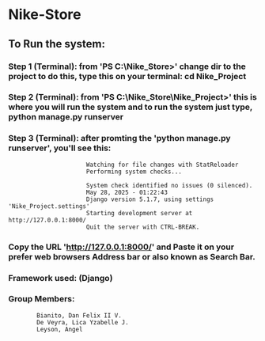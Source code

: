 # Nike-Store 

## To Run the system:
  ### Step 1 (Terminal): from 'PS C:\Nike_Store>' change dir to the project to do this, type this on your terminal: cd Nike_Project
  ### Step 2 (Terminal): from 'PS C:\Nike_Store\Nike_Project>' this is where you will run the system and to run the system just type, python manage.py runserver
  ### Step 3 (Terminal): after promting the 'python manage.py runserver', you'll see this:
                          Watching for file changes with StatReloader
                          Performing system checks...
                          
                          System check identified no issues (0 silenced).
                          May 28, 2025 - 01:22:43
                          Django version 5.1.7, using settings 'Nike_Project.settings'
                          Starting development server at http://127.0.0.1:8000/
                          Quit the server with CTRL-BREAK.
  ### Copy the URL 'http://127.0.0.1:8000/' and Paste it on your prefer web browsers Address bar or also known as Search Bar.
  ### Framework used: (Django)
  ### Group Members: 
            Bianito, Dan Felix II V.
            De Veyra, Lica Yzabelle J.
            Leyson, Angel
                    
  


